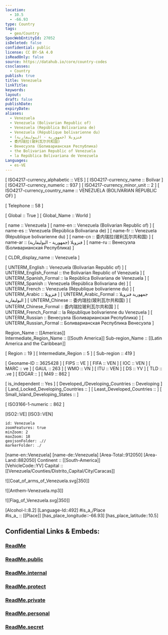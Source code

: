 ```yaml
---
location:
  - 10.5
  - -66.93
type: Country
tags:
  - geo/Country
SpocWebEntityId: 27052
isDeleted: false
confidential: public
license: CC BY-SA 4.0
isReadOnly: false
source: https://datahub.io/core/country-codes
cssclasses:
  - Country
publish: true
title: Venezuela
linkTitle:
keywords:
layout:
draft: false
publishDate:
expiryDate:
aliases:
  - Venezuela
  - Venezuela (Bolivarian Republic of)
  - Venezuela (República Bolivariana de)
  - Venezuela (République bolivarienne du)
  - فنزويلا (جمهورية - البوليفارية)
  - 委内瑞拉(玻利瓦尔共和国)
  - Венесуэла (Боливарианская Республика)
  - the Bolivarian Republic of Venezuela
  - la República Bolivariana de Venezuela
Languages:
  - es-VE
---
```



[	ISO4217-currency_alphabetic	 :: VES ] 
[	ISO4217-currency_name	 :: Bolívar ] 
[	ISO4217-currency_numeric	 :: 937 ] 
[	ISO4217-currency_minor_unit	 :: 2 ] 
[	ISO4217-currency_country_name	 :: VENEZUELA (BOLIVARIAN REPUBLIC OF) ] 

[	Telephone	 :: 58 ] 

[	Global	 :: True ] 
[	Global_Name	 :: World ] 

[	name	 :: Venezuela ] 
[	name-en	 :: Venezuela (Bolivarian Republic of) ] 
[	name-es	 :: Venezuela (República Bolivariana de) ] 
[	name-fr	 :: Venezuela (République bolivarienne du) ] 
[	name-cn	 :: 委内瑞拉(玻利瓦尔共和国) ] 
[	name-ar	 :: فنزويلا (جمهورية - البوليفارية) ] 
[	name-ru	 :: Венесуэла (Боливарианская Республика) ] 

[	CLDR_display_name	 :: Venezuela ] 

[	UNTERM_English	 :: Venezuela (Bolivarian Republic of) ] 
[	UNTERM_English_Formal	 :: the Bolivarian Republic of Venezuela ] 
[	UNTERM_Spanish_Formal	 :: la República Bolivariana de Venezuela ] 
[	UNTERM_Spanish	 :: Venezuela (República Bolivariana de) ] 
[	UNTERM_French	 :: Venezuela (République bolivarienne du) ] 
[	UNTERM_Arabic	 :: فنزويلا ] 
[	UNTERM_Arabic_Formal	 :: جمهورية فنزويلا البوليفارية ] 
[	UNTERM_Chinese	 :: 委内瑞拉(玻利瓦尔共和国) ] 
[	UNTERM_Chinese_Formal	 :: 委内瑞拉玻利瓦尔共和国 ] 
[	UNTERM_French_Formal	 :: la République bolivarienne du Venezuela ] 
[	UNTERM_Russian	 :: Венесуэла (Боливарианская Республика) ] 
[	UNTERM_Russian_Formal	 :: Боливарианская Республика Венесуэла ] 

Region_Name ::  [[Americas]]  
Intermediate_Region_Name ::  [[South America]] 
Sub-region_Name ::  [[Latin America and the Caribbean]] 

[	Region	 :: 19 ] 
[	Intermediate_Region	 :: 5 ] 
[	Sub-region	 :: 419 ] 

[	Geoname-ID	 :: 3625428 ] 
[	FIPS	 :: VE ] 
[	FIFA	 :: VEN ] 
[	IOC	 :: VEN ] 
[	MARC	 :: ve ] 
[	GAUL	 :: 263 ] 
[	WMO	 :: VN ] 
[	ITU	 :: VEN ] 
[	DS	 :: YV ] 
[	TLD	 :: .ve ] 
[	EDGAR	 ::  ] 
[	M49	 :: 862 ] 

[	is_independent	 :: Yes ] 
[	Developed_/Developing_Countries	 :: Developing ] 
[	Land_Locked_Developing_Countries	 ::  ] 
[	Least_Developed_Countries	 ::  ] 
[	Small_Island_Developing_States	 ::  ] 

[	ISO3166-1-numeric	 :: 862 ] 



[ISO2::VE] 
[ISO3::VEN] 

```leaflet
id: Venezuela
zoomFeatures: true 
minZoom: 2 
maxZoom: 18
geojsonFolder: .//
markerFolder: ./
```

[name-en::Venezuela] 
[name-de::Venezuela] 
[Area-Total::912050] 
[Area-Land::882050] 
Continent :: [[South-America]]  
[VehicleCode::YV] 
Capital :: [[Venezuela/Counties/Distrito_Capital/City/Caracas]]  

![[Coat_of_arms_of_Venezuela.svg|350]] 

![[Anthem-Venezuela.mp3]] 

![[Flag_of_Venezuela.svg|350]] 

[Alcohol-l::8.2] 
[Language-Id::492] 
#is_a_/Place  
#is_a_ :: [[Place]] 
[has_place_longitude::-66.93] 
[has_place_latitude::10.5] 


## Confidential Links & Embeds: 

### [ReadMe](/_Standards/Earth/Continent/America~South/Venezuela/ReadMe.md) 

### [ReadMe.public](/_public/Earth/Continent/America~South/Venezuela/ReadMe.public.md) 

### [ReadMe.internal](/_internal/Earth/Continent/America~South/Venezuela/ReadMe.internal.md) 

### [ReadMe.protect](/_protect/Earth/Continent/America~South/Venezuela/ReadMe.protect.md) 

### [ReadMe.private](/_private/Earth/Continent/America~South/Venezuela/ReadMe.private.md) 

### [ReadMe.personal](/_personal/Earth/Continent/America~South/Venezuela/ReadMe.personal.md) 

### [ReadMe.secret](/_secret/Earth/Continent/America~South/Venezuela/ReadMe.secret.md)


